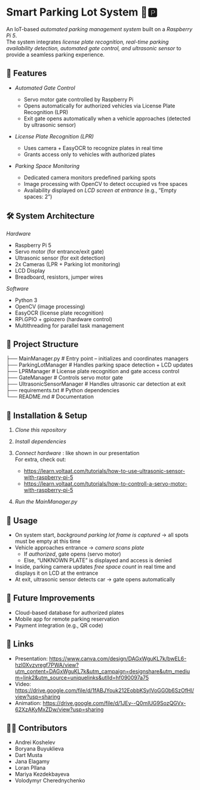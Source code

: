 # Smart Parking Lot System 🚗🅿

An IoT-based *automated parking management system* built on a *Raspberry Pi 5*.  
The system integrates *license plate recognition, real-time parking availability detection, automated gate control, and ultrasonic sensor* to provide a seamless parking experience.

## 📌 Features
- *Automated Gate Control*
    - Servo motor gate controlled by Raspberry Pi
    - Opens automatically for authorized vehicles via License Plate Recognition (LPR)
    - Exit gate opens automatically when a vehicle approaches (detected by ultrasonic sensor)

- *License Plate Recognition (LPR)*
    - Uses camera + EasyOCR to recognize plates in real time
    - Grants access only to vehicles with authorized plates

- *Parking Space Monitoring*
    - Dedicated camera monitors predefined parking spots
    - Image processing with OpenCV to detect occupied vs free spaces
    - Availability displayed on *LCD screen at entrance* (e.g., “Empty spaces: 2”)

## 🛠 System Architecture

*Hardware*
- Raspberry Pi 5
- Servo motor (for entrance/exit gate)
- Ultrasonic sensor (for exit detection)
- 2x Cameras (LPR + Parking lot monitoring)
- LCD Display
- Breadboard, resistors, jumper wires

*Software*
- Python 3
- OpenCV (image processing)
- EasyOCR (license plate recognition)
- RPi.GPIO + gpiozero (hardware control)
- Multithreading for parallel task management

## 📂 Project Structure
├── MainManager.py # Entry point – initializes and coordinates managers  
├── ParkingLotManager # Handles parking space detection + LCD updates  
├── LPRManager # License plate recognition and gate access control  
├── GateManager # Controls servo motor gate  
├── UltrasonicSensorManager # Handles ultrasonic car detection at exit  
├── requirements.txt # Python dependencies  
└── README.md # Documentation


## 🚀 Installation & Setup

1. *Clone this repository*

2. *Install dependencies*

3. *Connect hardware* : like shown in our presentation <br>
    For extra, check out:
    - https://learn.voltaat.com/tutorials/how-to-use-ultrasonic-sensor-with-raspberry-pi-5
    - https://learn.voltaat.com/tutorials/how-to-controll-a-servo-motor-with-raspberry-pi-5

5. *Run the MainManager.py*

## 📖 Usage

- On system start, *background parking lot frame is captured* → all spots must be empty at this time
- Vehicle approaches entrance → *camera scans plate*
    - If *authorized*, gate opens (servo motor)
    - Else, “UNKNOWN PLATE” is displayed  and access is denied
- Inside, parking camera updates *free space count* in real time and displays it on LCD at the entrance
- At exit, ultrasonic sensor detects car → gate opens automatically

## 🔮 Future Improvements

- Cloud-based database for authorized plates
- Mobile app for remote parking reservation
- Payment integration (e.g., QR code)

## 👨‍ Links
- Presentation: https://www.canva.com/design/DAGxWguKL7k/bwEL6-hzl0Xvzvregf7PWA/view?utm_content=DAGxWguKL7k&utm_campaign=designshare&utm_medium=link2&utm_source=uniquelinks&utlId=hf090097a75
- Video: https://drive.google.com/file/d/1fABJYouk212EobbKSyIVoGG0b6SzOfHl/view?usp=sharing
- Animation: https://drive.google.com/file/d/1JEy--Q0mIUG9SozQGVx-62XzAKyMxZDw/view?usp=sharing

## 👨‍💻 Contributors

- Andrei Koshelev
-  Boryana Buyuklieva
- Dart Musta
- Jana Elagamy
- Loran Pllana
- Mariya Kezdekbayeva
- Volodymyr Cherednychenko

